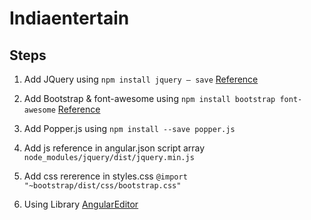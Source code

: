 # Indiaentertain

## Steps

1) Add JQuery using `npm install jquery — save`  [Reference](https://medium.com/@swarnakishore/how-to-include-and-use-jquery-in-angular-cli-project-592e0fe63176)

2) Add Bootstrap & font-awesome using `npm install bootstrap font-awesome` [Reference](https://medium.com/@beeman/tutorial-styling-angular-cli-v6-apps-with-bootstrap-8d4f8ea5adae)

3) Add Popper.js using `npm install --save popper.js`

4) Add js reference in angular.json script array `node_modules/jquery/dist/jquery.min.js`

5) Add css rererence in styles.css `@import "~bootstrap/dist/css/bootstrap.css"`

6) Using Library [AngularEditor](https://github.com/kolkov/angular-editor)
